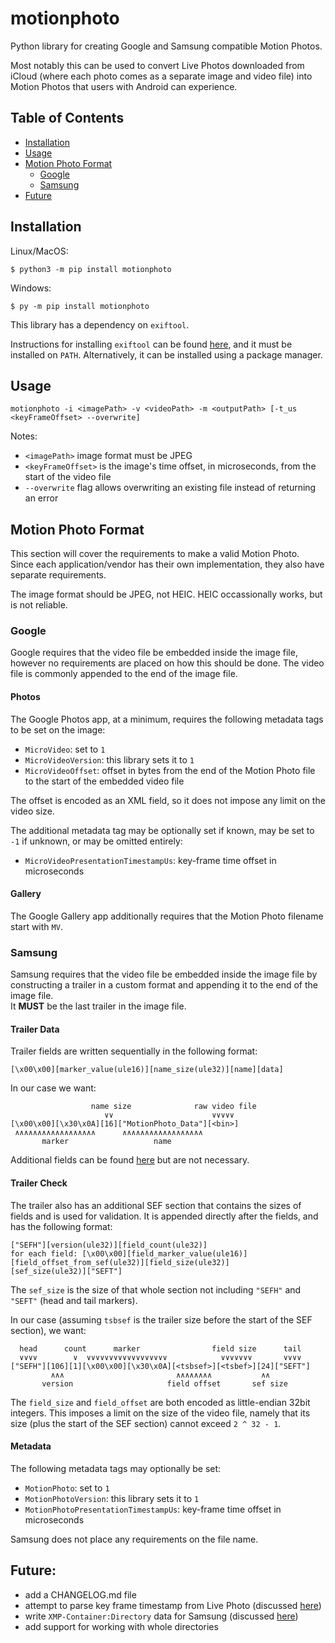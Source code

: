 # motionphoto
Python library for creating Google and Samsung compatible Motion Photos.

Most notably this can be used to convert Live Photos downloaded from iCloud 
(where each photo comes as a separate image and video file) into Motion Photos that users
with Android can experience.

## Table of Contents
<!--ts-->
* [Installation](#installation)
* [Usage](#usage)
* [Motion Photo Format](#motion-photo-format)
  * [Google](#google)
  * [Samsung](#samsung)
* [Future](#future)
<!--te-->

## Installation

Linux/MacOS:
```shell
$ python3 -m pip install motionphoto
```

Windows:
```shell
$ py -m pip install motionphoto
```

This library has a dependency on `exiftool`.

Instructions for installing `exiftool` can be found [here](https://exiftool.org/install.html), and it must be installed
on `PATH`. Alternatively, it can be installed using a package manager.

## Usage

`motionphoto -i <imagePath> -v <videoPath> -m <outputPath> [-t_us <keyFrameOffset> --overwrite]`

Notes:
- `<imagePath>` image format must be JPEG
- `<keyFrameOffset>` is the image's time offset, in microseconds, from the start of the video file
- `--overwrite` flag allows overwriting an existing file instead of returning an error

## Motion Photo Format
This section will cover the requirements to make a valid Motion Photo.  
Since each application/vendor has their own implementation, they also have separate requirements.

The image format should be JPEG, not HEIC. HEIC occassionally works, but is not reliable.

### Google
Google requires that the video file be embedded inside the image file, however no requirements are
placed on how this should be done. The video file is commonly appended to the end of the image file.

#### Photos
The Google Photos app, at a minimum, requires the following metadata tags to be set on the image:
- `MicroVideo`: set to `1`
- `MicroVideoVersion`: this library sets it to `1`
- `MicroVideoOffset`: offset in bytes from the end of the Motion Photo file to the start of the embedded video file

The offset is encoded as an XML field, so it does not impose any limit on the video size.

The additional metadata tag may be optionally set if known, may be set to `-1` if unknown, or may
be omitted entirely:
- `MicroVideoPresentationTimestampUs`: key-frame time offset in microseconds

#### Gallery
The Google Gallery app additionally requires that the Motion Photo filename start with `MV`.

### Samsung
Samsung requires that the video file be embedded inside the image file by constructing a trailer in a custom
format and appending it to the end of the image file.  
It **MUST** be the last trailer in the image file.

#### Trailer Data
Trailer fields are written sequentially in the following format:
```
[\x00\x00][marker_value(ule16)][name_size(ule32)][name][data]
```
In our case we want:
```
                  name size              raw video file
                     ∨∨                      ∨∨∨∨∨
[\x00\x00][\x30\x0A][16]["MotionPhoto_Data"][<bin>]
 ∧∧∧∧∧∧∧∧∧∧∧∧∧∧∧∧∧∧      ∧∧∧∧∧∧∧∧∧∧∧∧∧∧∧∧∧∧
       marker                   name
```
Additional fields can be found [here](https://github.com/exiftool/exiftool/blob/ecc573fc04ac6538802fd0a61a9c4ca53837ca1d/lib/Image/ExifTool/Samsung.pm#L945)
but are not necessary.

#### Trailer Check
The trailer also has an additional SEF section that contains the sizes of fields and is used for validation.
It is appended directly after the fields, and has the following format:  
```
["SEFH"][version(ule32)][field_count(ule32)]
for each field: [\x00\x00][field_marker_value(ule16)][field_offset_from_sef(ule32)][field_size(ule32)]
[sef_size(ule32)]["SEFT"]
```
The `sef_size` is the size of that whole section not including `"SEFH"` and `"SEFT"` (head and tail markers).

In our case (assuming `tsbsef` is the trailer size before the start of the SEF section), we want:
```
  head      count      marker                field size      tail
  ∨∨∨∨        ∨  ∨∨∨∨∨∨∨∨∨∨∨∨∨∨∨∨∨∨            ∨∨∨∨∨∨∨       ∨∨∨∨
["SEFH"][106][1][\x00\x00][\x30\x0A][<tsbsef>][<tsbef>][24]["SEFT"]
         ∧∧∧                         ∧∧∧∧∧∧∧∧           ∧∧
       version                     field offset       sef size
```

The `field_size` and `field_offset` are both encoded as little-endian 32bit integers. This imposes a limit on the size
of the video file, namely that its size (plus the start of the SEF section) cannot exceed `2 ^ 32 - 1`.

#### Metadata
The following metadata tags may optionally be set:
- `MotionPhoto`: set to `1`
- `MotionPhotoVersion`: this library sets it to `1`
- `MotionPhotoPresentationTimestampUs`: key-frame time offset in microseconds

Samsung does not place any requirements on the file name.

## Future:
- add a CHANGELOG.md file
- attempt to parse key frame timestamp from Live Photo (discussed [here]())
- write `XMP-Container:Directory` data for Samsung (discussed [here](https://github.com/exiftool/exiftool/issues/254))
- add support for working with whole directories

